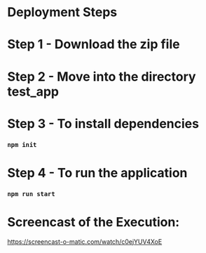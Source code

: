# Deployment Steps

# Step 1 - Download the zip file
# Step 2 - Move into the directory test_app
# Step 3 - To install dependencies
### `npm init`

# Step 4 - To run the application
### `npm run start`


# Screencast of the Execution: 
https://screencast-o-matic.com/watch/c0ejYUV4XoE

